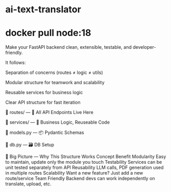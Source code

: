 # ai-text-translator

#  docker pull node:18

Make your FastAPI backend clean, extensible, testable, and developer-friendly.

It follows:

Separation of concerns (routes ≠ logic ≠ utils)

Modular structure for teamwork and scalability

Reusable services for business logic

Clear API structure for fast iteration


📁 routes/ — 🧭 All API Endpoints Live Here

📁 services/ — 🧠 Business Logic, Reuseable Code

🔹 models.py — 📦 Pydantic Schemas

🔹 db.py — 🗃 DB Setup

🧠 Big Picture — Why This Structure Works
Concept	Benefit
Modularity	Easy to maintain, update only the module you touch
Testability	Services can be unit tested separately from API
Reusability	LLM calls, PDF generation used in multiple routes
Scalability	Want a new feature? Just add a new route/service
Team Friendly	Backend devs can work independently on translate, upload, etc.

